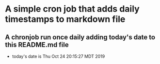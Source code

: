 A simple cron job that adds daily timestamps to markdown file
============================================================
## A chronjob run once daily adding today's date to this README.md file
* today's date is Thu Oct 24 20:15:27 MDT 2019

